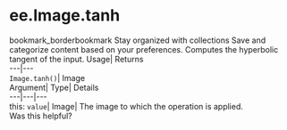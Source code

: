  
#  ee.Image.tanh
bookmark_borderbookmark Stay organized with collections  Save and categorize content based on your preferences.
Computes the hyperbolic tangent of the input. 
Usage| Returns  
---|---  
`Image.tanh()`| Image  
Argument| Type| Details  
---|---|---  
this: `value`| Image| The image to which the operation is applied.  
Was this helpful?

